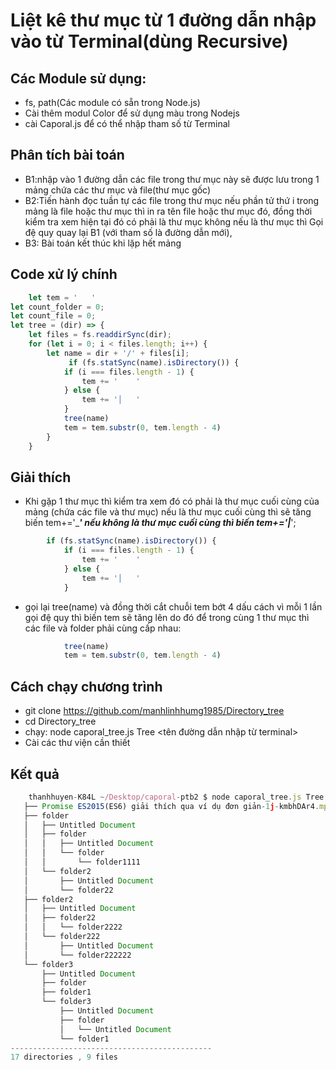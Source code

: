 # Liệt kê thư mục từ 1 đường dẫn nhập vào từ Terminal(dùng Recursive)

## Các Module sử dụng:
* fs, path(Các module có sẵn trong Node.js)
* Cài thêm modul Color để sử dụng màu trong Nodejs
* cài Caporal.js để có thể nhập tham số từ Terminal
## Phân tích bài toán
* B1:nhập vào 1 đường dẫn các file trong thư mục này sẽ được lưu trong 1 mảng chứa các thư mục và file(thư mục gốc)
* B2:Tiến hành đọc tuần tự các file trong thư mục nếu phần tử thứ i trong mảng là file hoặc thư mục thì in ra tên file hoặc thư mục đó, đồng thời kiểm tra xem hiện tại đó có phải là thư mục không nếu là thư mục thì Gọi đệ quy quay lại B1 (với tham số là đường dẫn mới),
* B3: Bài toán kết thúc khi lặp hết mảng 
## Code xử lý chính
``` javascript
    let tem = '   '
let count_folder = 0;
let count_file = 0;
let tree = (dir) => {
    let files = fs.readdirSync(dir);
    for (let i = 0; i < files.length; i++) {
        let name = dir + '/' + files[i];
             if (fs.statSync(name).isDirectory()) {
            if (i === files.length - 1) {
                tem += '    '
            } else {
                tem += '│   '
            }
            tree(name)
            tem = tem.substr(0, tem.length - 4)
        }
    }
```
## Giải thích
* Khi gặp 1 thư mục thì kiểm tra xem đó có phải là thư mục cuối cùng của mảng (chứa các file và thư mục) nếu là thư mục cuối cùng thì sẽ tăng biến tem+='____' nếu không là thư mục cuối cùng thì biến tem+='|___';
``` javascript
        if (fs.statSync(name).isDirectory()) {
            if (i === files.length - 1) {
                tem += '    '
            } else {
                tem += '│   '
            }

```
* gọi lại tree(name) và đồng thời cắt chuỗi tem bớt 4 dấu cách vì mỗi 1 lần gọi đệ quy thì biến tem sẽ tăng lên do đó để trong cùng 1 thư mục thì các file và folder phải cùng cấp nhau:
``` javascript
            tree(name)
            tem = tem.substr(0, tem.length - 4)
```

## Cách chạy chương trình 
* git clone  https://github.com/manhlinhhumg1985/Directory_tree
* cd Directory_tree
* chạy: node caporal_tree.js Tree <tên đường dẫn nhập từ terminal>
* Cài các thư viện cần thiết
## Kết quả 
``` javascript
    thanhhuyen-K84L ~/Desktop/caporal-ptb2 $ node caporal_tree.js Tree ../aa
   ├── Promise ES2015(ES6) giải thích qua ví dụ đơn giản-1j-kmbhDAr4.mp4
   ├── folder
   │   ├── Untitled Document
   │   ├── folder
   │   │   ├── Untitled Document
   │   │   └── folder
   │   │       └── folder1111
   │   └── folder2
   │       ├── Untitled Document
   │       └── folder22
   ├── folder2
   │   ├── Untitled Document
   │   ├── folder22
   │   │   └── folder2222
   │   └── folder222
   │       ├── Untitled Document
   │       └── folder222222
   └── folder3
       ├── Untitled Document
       ├── folder
       ├── folder1
       └── folder3
           ├── Untitled Document
           ├── folder
           │   └── Untitled Document
           └── folder1
---------------------------------------------
17 directories , 9 files

```




























